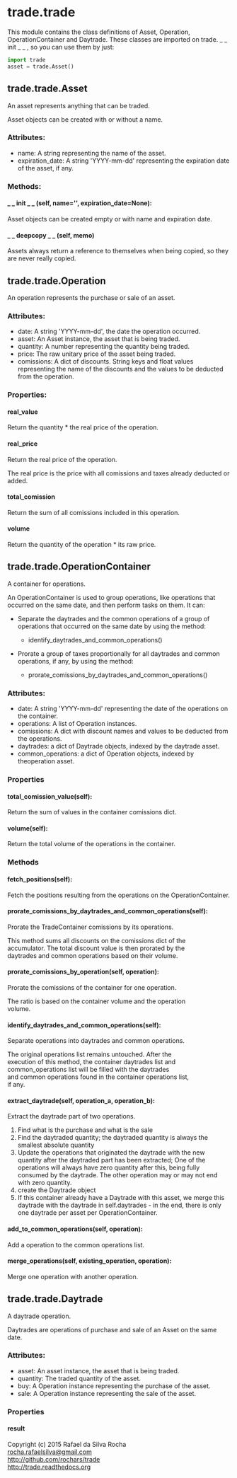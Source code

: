 # trade.trade

This module contains the class definitions of Asset, Operation,
OperationContainer and Daytrade. These classes are imported on
trade. _ _ init _ _ , so you can use them by just:

```python
import trade
asset = trade.Asset()
```


## trade.trade.Asset
An asset represents anything that can be traded.

Asset objects can be created with or without a name.

### Attributes:
+ name: A string representing the name of the asset.
+ expiration_date: A string 'YYYY-mm-dd' representing the expiration date of the asset, if any.

### Methods:

#### _ _ init _ _ (self, name='', expiration_date=None):
Asset objects can be created empty or with name and expiration date.

#### _ _ deepcopy _ _ (self, memo)
Assets always return a reference to themselves when being copied, so they
are never really copied.


## trade.trade.Operation
An operation represents the purchase or sale of an asset.  

### Attributes:  
+ date: A string 'YYYY-mm-dd', the date the operation occurred.
+ asset: An Asset instance, the asset that is being traded.
+ quantity: A number representing the quantity being traded.
+ price: The raw unitary price of the asset being traded.
+ comissions: A dict of discounts. String keys and float values representing the name of the discounts and the values to be deducted from the operation.

### Properties:

#### real_value
Return the quantity * the real price of the operation.

#### real_price
Return the real price of the operation.

The real price is the price with all comissions and taxes already deducted or added.

#### total_comission
Return the sum of all comissions included in this operation.

#### volume
Return the quantity of the operation * its raw price.


## trade.trade.OperationContainer
A container for operations.

An OperationContainer is used to group operations, like operations
that occurred on the same date, and then perform tasks on them. It
can:

- Separate the daytrades and the common operations of a group of
  operations that occurred on the same date by using the method:

    * identify_daytrades_and_common_operations()

- Prorate a group of taxes proportionally for all daytrades and
  common operations, if any, by using the method:

    * prorate_comissions_by_daytrades_and_common_operations()

### Attributes:
+ date: A string 'YYYY-mm-dd' representing the date of the operations on the container.
+ operations: A list of Operation instances.
+ comissions: A dict with discount names and values to be deducted from the operations.
+ daytrades: a dict of Daytrade objects, indexed by the daytrade asset.
+ common_operations: a dict of Operation objects, indexed by theoperation asset.

### Properties

#### total_comission_value(self):
Return the sum of values in the container comissions dict.

#### volume(self):
Return the total volume of the operations in the container.

### Methods

#### fetch_positions(self):
Fetch the positions resulting from the operations on the OperationContainer.

#### prorate_comissions_by_daytrades_and_common_operations(self):
Prorate the TradeContainer comissions by its operations.  

This method sums all discounts on the comissions dict of the  
accumulator. The total discount value is then prorated by the  
daytrades and common operations based on their volume.  

#### prorate_comissions_by_operation(self, operation):
Prorate the comissions of the container for one operation.  

The ratio is based on the container volume and the operation  
volume.

#### identify_daytrades_and_common_operations(self):
Separate operations into daytrades and common operations.  

The original operations list remains untouched. After the  
execution of this method, the container daytrades list and  
common_operations list will be filled with the daytrades  
and common operations found in the container operations list,  
if any.

#### extract_daytrade(self, operation_a, operation_b):
Extract the daytrade part of two operations.

1. Find what is the purchase and what is the sale
2. Find the daytraded quantity; the daytraded
quantity is always the smallest absolute quantity
3. Update the operations that originated the
daytrade with the new quantity after the
daytraded part has been extracted; One of
the operations will always have zero
quantity after this, being fully consumed
by the daytrade. The other operation may or
may not end with zero quantity.
4. create the Daytrade object
5. If this container already have a Daytrade
with this asset, we merge this daytrade
with the daytrade in self.daytrades -
in the end, there is only one daytrade per
asset per OperationContainer.

#### add_to_common_operations(self, operation):
Add a operation to the common operations list.

#### merge_operations(self, existing_operation, operation):
Merge one operation with another operation.


## trade.trade.Daytrade
A daytrade operation.

Daytrades are operations of purchase and sale of an Asset on
the same date.

### Attributes:
+ asset: An asset instance, the asset that is being traded.
+ quantity: The traded quantity of the asset.
+ buy: A Operation instance representing the purchase of the asset.
+ sale: A Operation instance representing the sale of the asset.

### Properties

#### result


Copyright (c) 2015 Rafael da Silva Rocha  
rocha.rafaelsilva@gmail.com  
http://github.com/rochars/trade  
http://trade.readthedocs.org  
